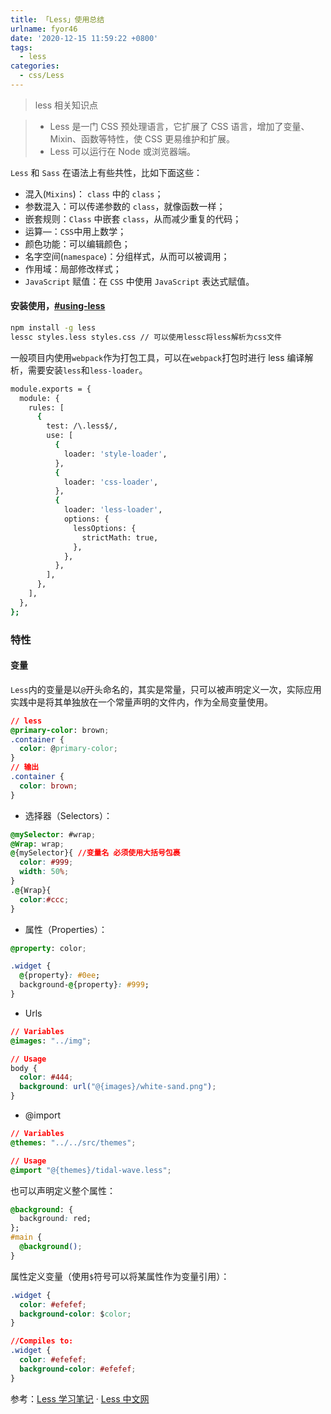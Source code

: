 ```yaml
---
title: 「Less」使用总结
urlname: fyor46
date: '2020-12-15 11:59:22 +0800'
tags:
  - less
categories:
  - css/Less
---
```


> less 相关知识点

<!-- more -->

> - Less 是一门 CSS 预处理语言，它扩展了 CSS 语言，增加了变量、Mixin、函数等特性，使 CSS 更易维护和扩展。
> - Less 可以运行在 Node 或浏览器端。

`Less` 和 `Sass` 在语法上有些共性，比如下面这些：

- 混入(`Mixins`)： `class` 中的 `class`；
- 参数混入：可以传递参数的 `class`，就像函数一样；
- 嵌套规则：`Class` 中嵌套 `class`，从而减少重复的代码；
- 运算—：`CSS`中用上数学；
- 颜色功能：可以编辑颜色；
- 名字空间(`namespace`)：分组样式，从而可以被调用；
- 作用域：局部修改样式；
- `JavaScript` 赋值：在 `CSS` 中使用 `JavaScript` 表达式赋值。

#### 安装使用，[#using-less](http://lesscss.cn/#using-less)

```bash
npm install -g less
lessc styles.less styles.css // 可以使用lessc将less解析为css文件
```

一般项目内使用`webpack`作为打包工具，可以在`webpack`打包时进行 less 编译解析，需要安装`less`和`less-loader`。

```bash
module.exports = {
  module: {
    rules: [
      {
        test: /\.less$/,
        use: [
          {
            loader: 'style-loader',
          },
          {
            loader: 'css-loader',
          },
          {
            loader: 'less-loader',
            options: {
              lessOptions: {
                strictMath: true,
              },
            },
          },
        ],
      },
    ],
  },
};


```

### 特性

#### 变量

`Less`内的变量是以`@`开头命名的，其实是常量，只可以被声明定义一次，实际应用实践中是将其单独放在一个常量声明的文件内，作为全局变量使用。

```css
// less
@primary-color: brown;
.container {
  color: @primary-color;
}
// 输出
.container {
  color: brown;
}
```

- 选择器（Selectors）：

```css
@mySelector: #wrap;
@Wrap: wrap;
@{mySelector}{ //变量名 必须使用大括号包裹
  color: #999;
  width: 50%;
}
.@{Wrap}{
  color:#ccc;
}
```

- 属性（Properties）：

```css
@property: color;

.widget {
  @{property}: #0ee;
  background-@{property}: #999;
}
```

- Urls

```css
// Variables
@images: "../img";

// Usage
body {
  color: #444;
  background: url("@{images}/white-sand.png");
}
```

- @import

```css
// Variables
@themes: "../../src/themes";

// Usage
@import "@{themes}/tidal-wave.less";
```

也可以声明定义整个属性：

```css
@background: {
  background: red;
};
#main {
  @background();
}
```

属性定义变量（使用`$`符号可以将某属性作为变量引用）：

```css
.widget {
  color: #efefef;
  background-color: $color;
}

//Compiles to:
.widget {
  color: #efefef;
  background-color: #efefef;
}
```

参考：[Less 学习笔记](https://www.clloz.com/programming/front-end/css/2020/10/25/less-tutorial/) · [Less 中文网](http://lesscss.cn)
